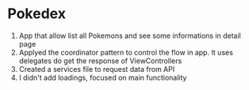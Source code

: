 # Pokedex


1. App that allow list all Pokemons and see some informations  in detail page
2. Applyed the coordinator  pattern to control the flow in app. It uses  delegates do get the response of ViewControllers
3. Created a services file to request data from API
4.  I didn't add loadings, focused on main functionality
